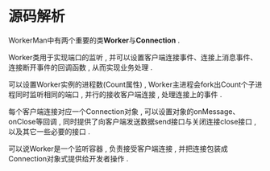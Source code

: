 # 源码解析

WorkerMan中有两个重要的类**Worker**与**Connection** . 

Worker类用于实现端口的监听 , 并可以设置客户端连接事件、连接上消息事件、连接断开事件的回调函数 , 从而实现业务处理 . 

可以设置Worker实例的进程数\(Count属性\) , Worker主进程会fork出Count个子进程同时监听相同的端口 , 并行的接收客户端连接 , 处理连接上的事件 . 

每个客户端连接对应一个Connection对象 , 可以设置对象的onMessage、onClose等回调 , 同时提供了向客户端发送数据send接口与关闭连接close接口 , 以及其它一些必要的接口 . 

可以说Worker是一个监听容器 , 负责接受客户端连接 , 并把连接包装成Connection对象式提供给开发者操作 . 



